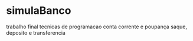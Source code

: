 # simulaBanco
trabalho final tecnicas de programacao
conta corrente e poupança
saque, deposito e transferencia
